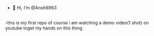 - 👋 Hi, I’m @Ansh6963
 <br>
-this is my first repo of course i am watching a demo video(1 shot) on youtube toget my hands on this thing  .
